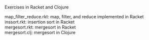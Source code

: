Exercises in Racket and Clojure

map_filter_reduce.rkt: map, filter, and reduce implemented in Racket  
inssort.rkt: insertion sort in Racket  
mergesort.rkt: mergesort in Racket  
mergesort.clj: mergesort in Clojure  
